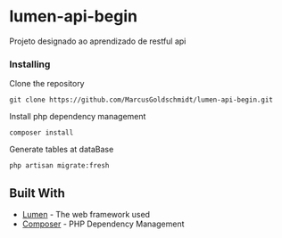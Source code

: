 # lumen-api-begin

Projeto designado ao aprendizado de restful api

### Installing

Clone the repository
```
git clone https://github.com/MarcusGoldschmidt/lumen-api-begin.git
```
Install php dependency management
```
composer install
```

Generate tables at dataBase

```
php artisan migrate:fresh
```

## Built With

* [Lumen](https://lumen.laravel.com/) - The web framework used
* [Composer](https://lumen.laravel.com/) - PHP Dependency Management